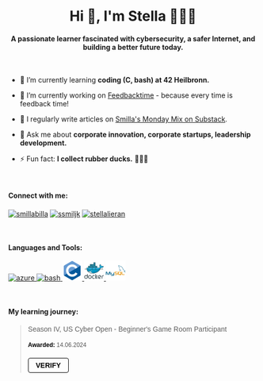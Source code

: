 <h1 align="center">Hi 👐, I'm Stella 👩🏼‍💻</h1>
<h4 align="center">A passionate learner fascinated with cybersecurity, a safer Internet, and building a better future today.</h4>
</br>

- 🌱 I’m currently learning **coding (C, bash) at 42 Heilbronn.**

- 🔭 I’m currently working on [Feedbacktime](https://www.feedbacktime.org/) - because every time is feedback time!

- 📝 I regularly write articles on [Smilla's Monday Mix on Substack](https://smillatech.substack.com/).

- 💬 Ask me about **corporate innovation, corporate startups, leadership development.**

- ⚡ Fun fact: **I collect rubber ducks.**  🐥🐥🐥
</br>
<h4 align="left">Connect with me:</h4>
<p align="left">
<a href="https://dev.to/smillabilla" target="blank"><img align="center" src="https://raw.githubusercontent.com/rahuldkjain/github-profile-readme-generator/master/src/images/icons/Social/devto.svg" alt="smillabilla" height="30" width="40" /></a>
<a href="https://linkedin.com/in/ssmiljk" target="blank"><img align="center" src="https://raw.githubusercontent.com/rahuldkjain/github-profile-readme-generator/master/src/images/icons/Social/linked-in-alt.svg" alt="ssmiljk" height="30" width="40" /></a>
<a href="https://instagram.com/stellalieran" target="blank"><img align="center" src="https://raw.githubusercontent.com/rahuldkjain/github-profile-readme-generator/master/src/images/icons/Social/instagram.svg" alt="stellalieran" height="30" width="40" /></a>
</p>
</br>
<h4 align="left">Languages and Tools:</h4>
<p align="left"> <a href="https://azure.microsoft.com/en-in/" target="_blank" rel="noreferrer"> <img src="https://www.vectorlogo.zone/logos/microsoft_azure/microsoft_azure-icon.svg" alt="azure" width="40" height="40"/> </a> <a href="https://www.gnu.org/software/bash/" target="_blank" rel="noreferrer"> <img src="https://www.vectorlogo.zone/logos/gnu_bash/gnu_bash-icon.svg" alt="bash" width="40" height="40"/> </a> <a href="https://www.cprogramming.com/" target="_blank" rel="noreferrer"> <img src="https://raw.githubusercontent.com/devicons/devicon/master/icons/c/c-original.svg" alt="c" width="40" height="40"/> </a> <a href="https://www.docker.com/" target="_blank" rel="noreferrer"> <img src="https://raw.githubusercontent.com/devicons/devicon/master/icons/docker/docker-original-wordmark.svg" alt="docker" width="40" height="40"/> </a> <a href="https://www.mysql.com/" target="_blank" rel="noreferrer"> <img src="https://raw.githubusercontent.com/devicons/devicon/master/icons/mysql/mysql-original-wordmark.svg" alt="mysql" width="40" height="40"/> </a> </p>
</br>
<h4 align="left">My learning journey:</h4>
<blockquote class="badgr-badge" style="font-family: Helvetica, Roboto, &quot;Segoe UI&quot;, Calibri, sans-serif;<p class="badgr-badge-name" style="hyphens: auto; overflow-wrap: break-word; word-wrap: break-word; margin: 0; font-size: 16px; font-weight: 600; font-style: normal; font-stretch: normal; line-height: 1.25; letter-spacing: normal; text-align: left; color: #05012c;">Season IV, US Cyber Open - Beginner's Game Room Participant</p><p class="badgr-badge-date" style="margin: 0; font-size: 12px; font-style: normal; font-stretch: normal; line-height: 1.67; letter-spacing: normal; text-align: left; color: #555555;"><strong style="font-size: 12px; font-weight: bold; font-style: normal; font-stretch: normal; line-height: 1.67; letter-spacing: normal; text-align: left; color: #000;">Awarded: </strong>14.06.2024</p><p style="margin: 16px 0; padding: 0;"><a class="badgr-badge-verify" target="_blank" href="https://badgecheck.io?url=https%3A%2F%2Fapi.badgr.io%2Fpublic%2Fassertions%2FBLAX9igyTii4VXFyU7fIaw%3Fidentity__email%3Dstella%2540smillatech.com&amp;identity__email=stella%40smillatech.com" style="box-sizing: content-box; display: flex; align-items: center; justify-content: center; margin: 0; font-size:14px; font-weight: bold; width: 48px; height: 16px; border-radius: 4px; border: solid 1px black; text-decoration: none; padding: 6px 16px; margin: 16px 0; color: black;">VERIFY</a></p></blockquote>
